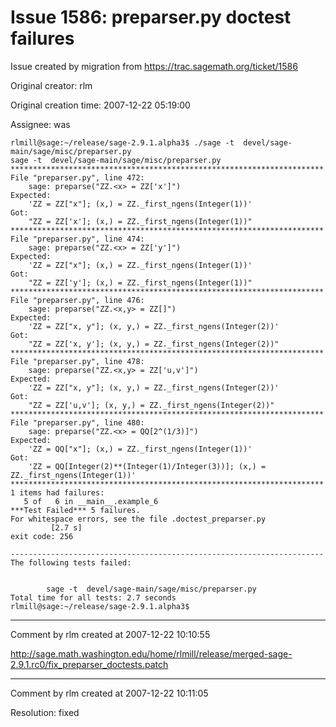 # Issue 1586: preparser.py doctest failures

Issue created by migration from https://trac.sagemath.org/ticket/1586

Original creator: rlm

Original creation time: 2007-12-22 05:19:00

Assignee: was


```
rlmill@sage:~/release/sage-2.9.1.alpha3$ ./sage -t  devel/sage-main/sage/misc/preparser.py
sage -t  devel/sage-main/sage/misc/preparser.py             **********************************************************************
File "preparser.py", line 472:
    sage: preparse("ZZ.<x> = ZZ['x']")   
Expected:
    'ZZ = ZZ["x"]; (x,) = ZZ._first_ngens(Integer(1))'
Got:
    "ZZ = ZZ['x']; (x,) = ZZ._first_ngens(Integer(1))"
**********************************************************************
File "preparser.py", line 474:
    sage: preparse("ZZ.<x> = ZZ['y']")
Expected:
    'ZZ = ZZ["x"]; (x,) = ZZ._first_ngens(Integer(1))'
Got:
    "ZZ = ZZ['y']; (x,) = ZZ._first_ngens(Integer(1))"
**********************************************************************
File "preparser.py", line 476:
    sage: preparse("ZZ.<x,y> = ZZ[]")
Expected:
    'ZZ = ZZ["x, y"]; (x, y,) = ZZ._first_ngens(Integer(2))'
Got:
    "ZZ = ZZ['x, y']; (x, y,) = ZZ._first_ngens(Integer(2))"
**********************************************************************
File "preparser.py", line 478:
    sage: preparse("ZZ.<x,y> = ZZ['u,v']")
Expected:
    'ZZ = ZZ["x, y"]; (x, y,) = ZZ._first_ngens(Integer(2))'
Got:
    "ZZ = ZZ['u,v']; (x, y,) = ZZ._first_ngens(Integer(2))"
**********************************************************************
File "preparser.py", line 480:
    sage: preparse("ZZ.<x> = QQ[2^(1/3)]")
Expected:
    'ZZ = QQ["x"]; (x,) = ZZ._first_ngens(Integer(1))'
Got:
    'ZZ = QQ[Integer(2)**(Integer(1)/Integer(3))]; (x,) = ZZ._first_ngens(Integer(1))'
**********************************************************************
1 items had failures:
   5 of   6 in __main__.example_6
***Test Failed*** 5 failures.
For whitespace errors, see the file .doctest_preparser.py
         [2.7 s]
exit code: 256

----------------------------------------------------------------------
The following tests failed:


        sage -t  devel/sage-main/sage/misc/preparser.py
Total time for all tests: 2.7 seconds
rlmill@sage:~/release/sage-2.9.1.alpha3$ 
```



---

Comment by rlm created at 2007-12-22 10:10:55

http://sage.math.washington.edu/home/rlmill/release/merged-sage-2.9.1.rc0/fix_preparser_doctests.patch


---

Comment by rlm created at 2007-12-22 10:11:05

Resolution: fixed
